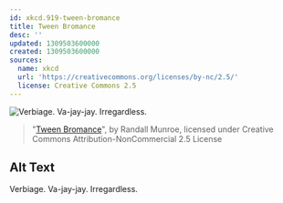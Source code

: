 ```yaml
---
id: xkcd.919-tween-bromance
title: Tween Bromance
desc: ''
updated: 1309503600000
created: 1309503600000
sources:
  name: xkcd
  url: 'https://creativecommons.org/licenses/by-nc/2.5/'
  license: Creative Commons 2.5
---
```

![Verbiage. Va-jay-jay. Irregardless.](https://imgs.xkcd.com/comics/tween_bromance.png)
> "[Tween Bromance](https://xkcd.com/919/)", by Randall Munroe, licensed under Creative Commons Attribution-NonCommercial 2.5 License

## Alt Text
Verbiage. Va-jay-jay. Irregardless.
